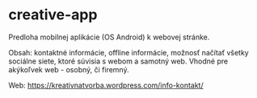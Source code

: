 # creative-app
Predloha mobilnej aplikácie (OS Android) k webovej stránke.

Obsah: 
kontaktné informácie, offline informácie, možnosť načítať všetky sociálne siete, ktoré súvisia s webom a samotný web. Vhodné pre akýkoľvek web - osobný, či firemný.

Web: 
https://kreativnatvorba.wordpress.com/info-kontakt/


